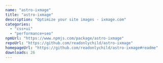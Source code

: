 ```yaml
---
name: "astro-ixmage"
title: "astro-ixmage"
description: "Optimize your site images - ixmage.com"
categories:
  - "css+ui"
  - "performance+seo"
npmUrl: "https://www.npmjs.com/package/astro-ixmage"
repoUrl: "https://github.com/readonlychild/astro-ixmage"
homepageUrl: "https://github.com/readonlychild/astro-ixmage#readme"
downloads: 26
---
```

